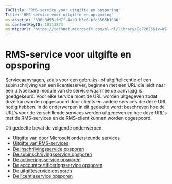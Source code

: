 ```yaml
---
TOCTitle: 'RMS-service voor uitgifte en opsporing'
Title: 'RMS-service voor uitgifte en opsporing'
ms:assetid: '336c0d55-fd7f-4aa9-b3e6-bfd6565b1086'
ms:contentKeyID: 18113873
ms:mtpsurl: 'https://technet.microsoft.com/nl-nl/library/Cc720236(v=WS.10)'
---
```


RMS-service voor uitgifte en opsporing
======================================

Serviceaanvragen, zoals voor een gebruiks- of uitgiftelicentie of een subinschrijving van een licentieserver, beginnen met een URL die leidt naar een uitvoerbare module van de service waarmee de aanvraag is goedgekeurd. Voor elke service moet de URL worden uitgegeven zodat deze kan worden opgespoord door clients en andere services die deze URL nodig hebben. In de onderwerpen in dit gedeelte wordt beschreven hoe de URL's voor de verschillende services worden uitgegeven en hoe deze URL's met de RMS-services en de RMS-client kunnen worden opgespoord.

Dit gedeelte bevat de volgende onderwerpen:

-   [Uitgifte van door Microsoft ondersteunde services](https://technet.microsoft.com/7ee8cb4d-1b46-48be-8a4c-5ff6a458231a)
-   [Uitgifte van RMS-services](https://technet.microsoft.com/3cca9325-6bd3-49ad-aa3f-e0693205d3f4)
-   [De inschrijvingsservice opsporen](https://technet.microsoft.com/bbeb00bd-04e0-4df6-8615-76aa8125b620)
-   [De subinschrijvingsservice opsporen](https://technet.microsoft.com/b159953a-af38-4a9e-8c87-1aff5fb4e366)
-   [De activeringsservice opsporen](https://technet.microsoft.com/e178d81b-b35c-4958-87ef-e077e2204b32)
-   [De accountcertificeringsservice opsporen](https://technet.microsoft.com/293a2f91-4712-45ec-8b74-7533f4144cbd)
-   [De uitgifteservice opsporen](https://technet.microsoft.com/5d500841-a202-4865-b5d2-d0775d4e1bbc)
-   [De licentieservice opsporen](https://technet.microsoft.com/4eabbb76-b359-443a-b737-098c5659e9c6)
